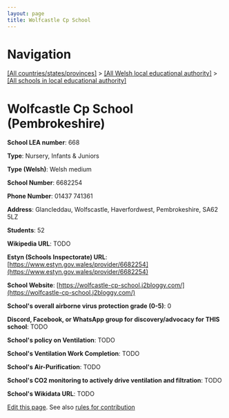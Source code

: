 ```yaml
---
layout: page
title: Wolfcastle Cp School
---
```

# Navigation

[[All countries/states/provinces]](../../..) > [[All Welsh local educational authority]](../..) > [[All schools in local educational authority]](..)

# Wolfcastle Cp School (Pembrokeshire)

**School LEA number**: 668

**Type**: Nursery, Infants & Juniors

**Type (Welsh)**: Welsh medium

**School Number**: 6682254

**Phone Number**: 01437 741361

**Address**: Glancleddau, Wolfscastle, Haverfordwest, Pembrokeshire, SA62 5LZ

**Students**: 52

**Wikipedia URL**: TODO

**Estyn (Schools Inspectorate) URL**: [https://www.estyn.gov.wales/provider/6682254](https://www.estyn.gov.wales/provider/6682254)

**School Website**: [https://wolfcastle-cp-school.j2bloggy.com/](https://wolfcastle-cp-school.j2bloggy.com/)

**School's overall airborne virus protection grade (0-5)**: 0

**Discord, Facebook, or WhatsApp group for discovery/advocacy for THIS school**: TODO

**School's policy on Ventilation**: TODO

**School's Ventilation Work Completion**: TODO

**School's Air-Purification**: TODO

**School's CO2 monitoring to actively drive ventilation and filtration**: TODO

**School's Wikidata URL**: TODO




[Edit this page](https://github.com/ventilate-schools/Wales/edit/prif/./Pembrokeshire/Wolfcastle_Cp_School.md). See also [rules for contribution](../../../contribution-rules/)